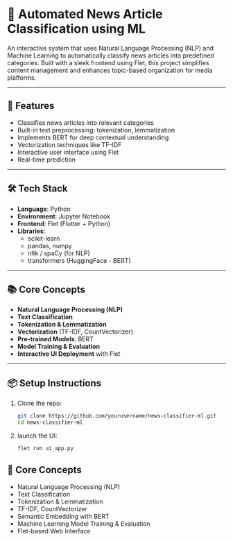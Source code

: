# 📰 Automated News Article Classification using ML

An interactive system that uses Natural Language Processing (NLP) and Machine Learning to automatically classify news articles into predefined categories. Built with a sleek frontend using Flet, this project simplifies content management and enhances topic-based organization for media platforms.

---

## 🚀 Features

- Classifies news articles into relevant categories
- Built-in text preprocessing: tokenization, lemmatization
- Implements BERT for deep contextual understanding
- Vectorization techniques like TF-IDF
- Interactive user interface using Flet
- Real-time prediction

---

## 🛠️ Tech Stack

- **Language**: Python  
- **Environment**: Jupyter Notebook  
- **Frontend**: Flet (Flutter + Python)
- **Libraries**:  
  - scikit-learn  
  - pandas, numpy  
  - nltk / spaCy (for NLP)  
  - transformers (HuggingFace - BERT)  

---

## 📚 Core Concepts

- **Natural Language Processing (NLP)**  
- **Text Classification**  
- **Tokenization & Lemmatization**  
- **Vectorization** (TF-IDF, CountVectorizer)  
- **Pre-trained Models**: BERT  
- **Model Training & Evaluation**  
- **Interactive UI Deployment** with Flet  

---

## 📦 Setup Instructions

1. Clone the repo:
   ```bash
   git clone https://github.com/yourusername/news-classifier-ml.git
   cd news-classifier-ml
2. launch the UI:
   ```bash
   flet run ui_app.py

## 🧠 Core Concepts

- Natural Language Processing (NLP)  
- Text Classification  
- Tokenization & Lemmatization  
- TF-IDF, CountVectorizer  
- Semantic Embedding with BERT  
- Machine Learning Model Training & Evaluation  
- Flet-based Web Interface
